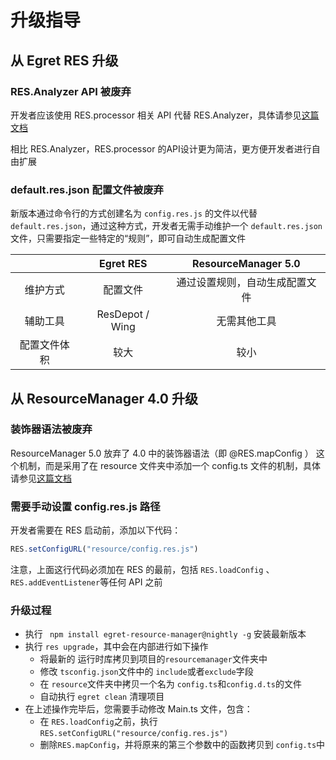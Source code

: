 # 升级指导

## 从 Egret RES 升级

### RES.Analyzer API 被废弃

开发者应该使用 RES.processor 相关 API 代替 RES.Analyzer，具体请参见[这篇文档](README.md#processor)

相比 RES.Analyzer，RES.processor 的API设计更为简洁，更方便开发者进行自由扩展

### default.res.json 配置文件被废弃

新版本通过命令行的方式创建名为 ```config.res.js``` 的文件以代替```default.res.json```，通过这种方式，开发者无需手动维护一个 ```default.res.json``` 文件，只需要指定一些特定的“规则”，即可自动生成配置文件

| |Egret RES|ResourceManager 5.0|
|:--:|:-----------:|:------------:|
|维护方式|配置文件|通过设置规则，自动生成配置文件|
|辅助工具|ResDepot / Wing | 无需其他工具 |
|配置文件体积| 较大 | 较小 |



## 从 ResourceManager 4.0 升级


### 装饰器语法被废弃

ResourceManager 5.0 放弃了 4.0 中的装饰器语法（即 @RES.mapConfig ） 这个机制，而是采用了在 resource 文件夹中添加一个 config.ts 文件的机制，具体请参见[这篇文档](README.md#config)

### 需要手动设置 config.res.js 路径

开发者需要在 RES 启动前，添加以下代码：
```typescript
RES.setConfigURL("resource/config.res.js")
```

注意，上面这行代码必须加在 RES 的最前，包括 ```RES.loadConfig``` 、```RES.addEventListener```等任何 API 之前

### 升级过程

* 执行 ``` npm install egret-resource-manager@nightly -g``` 安装最新版本
* 执行 ``` res upgrade ```，其中会在内部进行如下操作
    * 将最新的 运行时库拷贝到项目的```resourcemanager```文件夹中
    * 修改 ```tsconfig.json```文件中的 ```include```或者```exclude```字段
    * 在 ```resource```文件夹中拷贝一个名为 ```config.ts```和```config.d.ts```的文件
    * 自动执行 ``` egret clean ``` 清理项目
* 在上述操作完毕后，您需要手动修改 Main.ts 文件，包含：
    * 在 ```RES.loadConfig```之前，执行```RES.setConfigURL("resource/config.res.js")```
    * 删除```RES.mapConfig```，并将原来的第三个参数中的函数拷贝到 ```config.ts```中